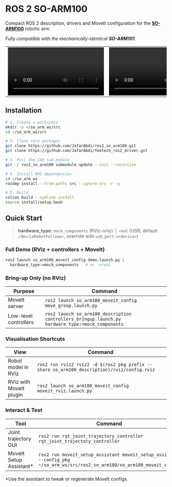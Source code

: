 # ROS 2 SO-ARM100

Compact ROS 2 description, drivers and MoveIt configuration for the **[SO-ARM100](https://github.com/TheRobotStudio/SO-ARM100)** robotic arm.

*Fully compatible with the mechanically-identical **SO-ARM101**.*

<table>
  <tr>
    <td>
      <video src="https://github.com/user-attachments/assets/5655b956-5536-4143-9707-17cad5d1cbc8"></video>
    </td>
    <td>
      <video src="https://github.com/user-attachments/assets/36ccaca0-82dd-4206-a4dd-953867e89a20"></video>
    </td>
  </tr>
</table>

## Installation

```bash
# 1. Create a workspace
mkdir -p ~/so_arm_ws/src
cd ~/so_arm_ws/src

# 2. Clone core packages
git clone https://github.com/JafarAbdi/ros2_so_arm100.git
git clone https://github.com/JafarAbdi/feetech_ros2_driver.git

# 3. Pull the CAD sub-module
git -C ros2_so_arm100 submodule update --init --recursive

# 4. Install ROS dependencies
cd ~/so_arm_ws
rosdep install --from-paths src --ignore-src -r -y

# 5. Build
colcon build --symlink-install
source install/setup.bash
```


## Quick Start

> **hardware_type:** `mock_components` (RViz-only) | `real` (USB, default `/dev/LeRobotFollower`, override with `usb_port:=<device>`)


### Full Demo (RViz + controllers + MoveIt)

```bash
ros2 launch so_arm100_moveit_config demo.launch.py \
  hardware_type:=mock_components   # or :=real
````

### Bring-up Only (no RViz)

| Purpose               | Command                                                                                          |
| --------------------- | ------------------------------------------------------------------------------------------------ |
| MoveIt server         | `ros2 launch so_arm100_moveit_config move_group.launch.py`                                       |
| Low-level controllers | `ros2 launch so_arm100_description controllers_bringup.launch.py hardware_type:=mock_components` |

### Visualisation Shortcuts

| View                    | Command                                                                                     |
| ----------------------- | ------------------------------------------------------------------------------------------- |
| Robot model in RViz     | `ros2 run rviz2 rviz2 -d $(ros2 pkg prefix --share so_arm100_description)/rviz/config.rviz` |
| RViz with MoveIt plugin | `ros2 launch so_arm100_moveit_config moveit_rviz.launch.py`                                 |

### Interact & Test

| Tool                     | Command                                                                                                                      |
| ------------------------ | ---------------------------------------------------------------------------------------------------------------------------- |
| Joint trajectory GUI     | `ros2 run rqt_joint_trajectory_controller rqt_joint_trajectory_controller`                                                   |
| MoveIt Setup Assistant\* | `ros2 run moveit_setup_assistant moveit_setup_assistant --config_pkg ~/so_arm_ws/src/ros2_so_arm100/so_arm100_moveit_config` |

\*Use the assistant to tweak or regenerate MoveIt configs.

